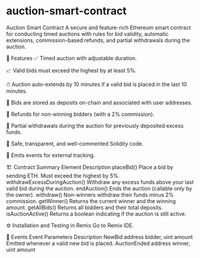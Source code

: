 # auction-smart-contract

Auction Smart Contract
A secure and feature-rich Ethereum smart contract for conducting timed auctions with rules for bid validity, automatic extensions, commission-based refunds, and partial withdrawals during the auction.

📌 Features
✅ Timed auction with adjustable duration.

📈 Valid bids must exceed the highest by at least 5%.

⏱ Auction auto-extends by 10 minutes if a valid bid is placed in the last 10 minutes.

💸 Bids are stored as deposits on-chain and associated with user addresses.

🧾 Refunds for non-winning bidders (with a 2% commission).

🧩 Partial withdrawals during the auction for previously deposited excess funds.

🧠 Safe, transparent, and well-commented Solidity code.

📡 Emits events for external tracking.

🏗️ Contract Summary
Element	Description
placeBid()	Place a bid by sending ETH. Must exceed the highest by 5%.
withdrawExcessDuringAuction()	Withdraw any excess funds above your last valid bid during the auction.
endAuction()	Ends the auction (callable only by the owner).
withdraw()	Non-winners withdraw their funds minus 2% commission.
getWinner()	Returns the current winner and the winning amount.
getAllBids()	Returns all bidders and their total deposits.
isAuctionActive()	Returns a boolean indicating if the auction is still active.

⚙️ Installation and Testing in Remix
Go to Remix IDE.

📡 Events
Event	Parameters	Description
NewBid	address bidder, uint amount	Emitted whenever a valid new bid is placed.
AuctionEnded	address winner, uint amount
